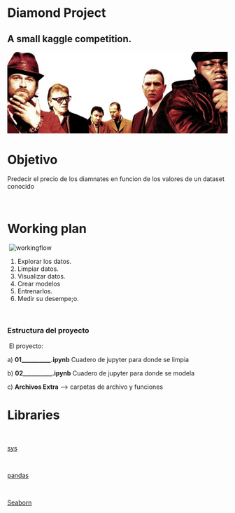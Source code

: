 # Diamond Project


## A small kaggle competition. 

![portada](img/portada.jpg)


# Objetivo
Predecir el precio de los diamnates en funcion de los valores de un dataset conocido 


​
# Working plan 
​
![workingflow](https://static01.nyt.com/images/2018/07/10/autossell/diamond-still-ES/diamond-still-ES-articleLarge-v2.gif?quality=75&auto=webp&disable=upscale)
​
1. Explorar los datos. 
2. Limpiar datos.
3. Visualizar datos.
4. Crear modelos
5. Entrenarlos.
6. Medir su desempe;o.

​
### Estructura del proyecto
​
El proyecto:


a) **01__________.ipynb** Cuadero de jupyter para donde se limpia

b)  **02__________.ipynb** Cuadero de jupyter para donde se modela

c) **Archivos Extra** --> carpetas de archivo y funciones 


# Libraries
​

[sys](https://docs.python.org/3/library/sys.html)

​

[pandas](https://pandas.pydata.org/)


​

[Seaborn](https://seaborn.pydata.org/)

​

